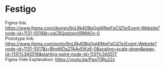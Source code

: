# Festigo

Figma link: https://www.figma.com/design/6nLRk40BpOgl4lNwFqCQTe/Event-Website?node-id=1131-5516&t=sgCRQqdzpnXRMAOv-0
<br>
Prototype link: https://www.figma.com/proto/6nLRk40BpOgl4lNwFqCQTe/Event-Website?node-id=1131-5517&t=BhqWDa27AAvElKz6-0&scaling=scale-down&page-id=1131%3A5516&starting-point-node-id=1131%3A5517
<br>
Figma Vide Explanation: https://youtu.be/Paq7I1Ru22s
<br>
